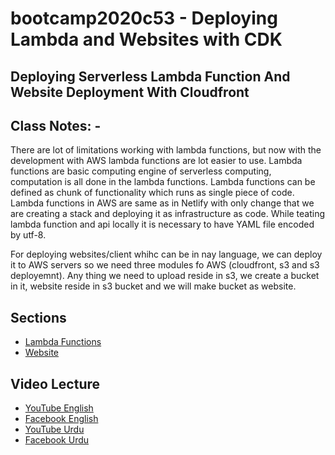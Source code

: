 # bootcamp2020c53 - Deploying Lambda and Websites with CDK

## Deploying Serverless Lambda Function And Website Deployment With Cloudfront

## Class Notes: -

There are lot of limitations working with lambda functions, but now with the development with AWS lambda functions are lot easier to use. Lambda functions are basic computing engine of serverless computing, computation is all done in the lambda functions. Lambda functions can be defined as chunk of functionality which runs as single piece of code. Lambda functions in AWS are same as in Netlify with only change that we are creating a stack and deploying it as infrastructure as code. While teating lambda function and api locally it is necessary to have YAML file encoded by utf-8.

For deploying websites/client whihc can be in nay language, we can deploy it to AWS servers so we need three modules fo AWS (cloudfront, s3 and s3 deployemnt). Any thing we need to upload reside in s3, we create a bucket in it, website reside in s3 bucket and we will make bucket as website.

## Sections

- [Lambda Functions](./step01_hello_lambda/)
- [Website](./step02_hello_website)

## Video Lecture

- [YouTube English](https://www.youtube.com/watch?v=JpLNn3_GbIc&ab_channel=PanacloudServerlessSaaSTraining)
- [Facebook English](https://www.facebook.com/zeeshanhanif/videos/10225216995316823)
- [YouTube Urdu](https://www.youtube.com/watch?v=IJBowlCR7fk&ab_channel=PanacloudServerlessSaaSTraininginUrdu)
- [Facebook Urdu](https://www.facebook.com/zeeshanhanif/videos/10225226138185389)
